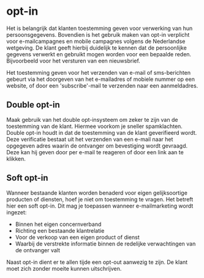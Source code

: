 # opt-in

Het is belangrijk dat klanten toestemming geven voor verwerking van hun
persoonsgegevens. Bovendien is het gebruik maken van opt-in verplicht
voor e-mailcampagnes en mobile campagnes volgens de Nederlandse wetgeving.
De klant geeft hierbij duidelijk te kennen dat de persoonlijke gegevens
verwerkt en gebruikt mogen worden voor een bepaalde reden. Bijvoorbeeld
voor het versturen van een nieuwsbrief.

Het toestemming geven voor het verzenden van e-mail of sms-berichten
gebeurt via het doorgeven van het e-mailadres of mobiele nummer op een
website, of door een 'subscribe'-mail te verzenden naar een
aanmeldadres.

## Double opt-in

Maak gebruik van het double opt-insysteem om zeker te zijn van de
toestemming van de klant. Hiermee voorkom je sneller spamklachten.
Double opt-in houdt in dat de toestemming van de klant geverifieerd
wordt. Deze verificatie bestaat uit het verzenden van een e-mail naar
het opgegeven adres waarin de ontvanger om bevestiging wordt gevraagd.
Deze kan hij geven door per e-mail te reageren of door een link aan te
klikken.

## Soft opt-in

Wanneer bestaande klanten worden benaderd voor eigen gelijksoortige
producten of diensten, hoef je niet om toestemming te vragen. Het
betreft hier een soft opt-in. Dit mag je toepassen wanneer
e-mailmarketing wordt ingezet:

-   Binnen het eigen concernverband
-   Richting een bestaande klantrelatie
-   Voor de verkoop van een eigen product of dienst
-   Waarbij de verstrekte informatie binnen de redelijke verwachtingen
    van de ontvanger valt

Naast opt-in dient er te allen tijde een opt-out aanwezig te zijn. De klant moet zich zonder moeite kunnen uitschrijven.
